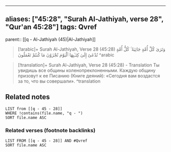 
---
aliases: ["45:28", "Surah Al-Jathiyah, verse 28", "Qur'an 45:28"]
tags: Qvref
---

parent:: [[q - Al-Jathiyah (45)|Al-Jathiyah]]

> [!arabic]+ Surah Al-Jathiyah, Verse 28 (45:28)
> <span class="quran-arabic">وَتَرَىٰ كُلَّ أُمَّةٍ جَاثِيَةً ۚ كُلُّ أُمَّةٍ تُدْعَىٰٓ إِلَىٰ كِتَـٰبِهَا ٱلْيَوْمَ تُجْزَوْنَ مَا كُنتُمْ تَعْمَلُونَ</span>
^arabic

> [!translation]+ Surah Al-Jathiyah, Verse 28 (45:28) - Translation
> Ты увидишь все общины коленопреклоненными. Каждую общину призовут к ее Писанию (Книге деяний): «Сегодня вам воздастся за то, что вы совершали».
^translation



## Related notes
```dataview
LIST from [[q - 45 - 28]]
WHERE !contains(file.name, "q - ")
SORT file.name ASC
```

### Related verses (footnote backlinks)
```dataview
LIST FROM [[q - 45 - 28]] AND #Qvref
SORT file.name ASC
```

